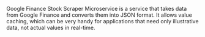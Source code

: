 Google Finance Stock Scraper Microservice is a service that takes data from Google Finance and converts them into JSON format. It allows value caching, which can be very handy for applications that need only illustrative data, not actual values in real-time.